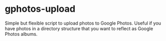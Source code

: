 # gphotos-upload
Simple but flexible script to upload photos to Google Photos. Useful if you have photos in a directory structure that you want to reflect as Google Photos albums.
